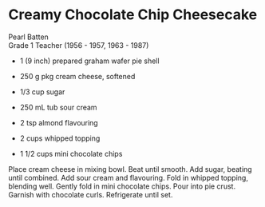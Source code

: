 # Creamy Chocolate Chip Cheesecake

Pearl Batten<br/>
Grade 1 Teacher (1956 - 1957, 1963 - 1987)

- 1 (9 inch) prepared graham wafer pie shell
- 250 g pkg cream cheese, softened
- 1/3 cup sugar

- 250 mL tub sour cream
- 2 tsp almond flavouring
- 2 cups whipped topping
- 1 1/2 cups mini chocolate chips

Place cream cheese in mixing bowl. Beat until smooth. Add sugar, beating until combined. Add sour cream and flavouring. Fold in whipped topping, blending well. Gently fold in mini chocolate chips. Pour into pie crust. Garnish with chocolate curls. Refrigerate until set.